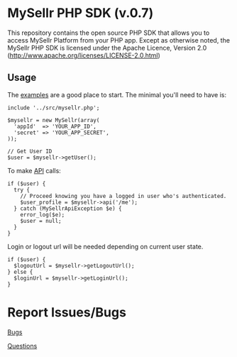 MySellr PHP SDK (v.0.7)
==========================

This repository contains the open source PHP SDK that allows you to access MySellr Platform from your PHP app. Except as otherwise noted, the MySellr PHP SDK
is licensed under the Apache Licence, Version 2.0
(http://www.apache.org/licenses/LICENSE-2.0.html)


Usage
-----

The [examples][examples] are a good place to start. The minimal you'll need to
have is:

    include '../src/mysellr.php';

    $mysellr = new MySellr(array(
      'appId'  => 'YOUR_APP_ID',
      'secret' => 'YOUR_APP_SECRET',
    ));

    // Get User ID
    $user = $mysellr->getUser();

To make [API][API] calls:

    if ($user) {
      try {
        // Proceed knowing you have a logged in user who's authenticated.
        $user_profile = $mysellr->api('/me');
      } catch (MySellrApiException $e) {
        error_log($e);
        $user = null;
      }
    }

Login or logout url will be needed depending on current user state.

    if ($user) {
      $logoutUrl = $mysellr->getLogoutUrl();
    } else {
      $loginUrl = $mysellr->getLoginUrl();
    }

[examples]: https://github.com/mysellr/PHP-SDK/tree/master/example
[API]: http://mysellr.com/api/


Report Issues/Bugs
===============
[Bugs](http://mysellr.com/contact/)

[Questions](http://mysellr.com/contact/)

